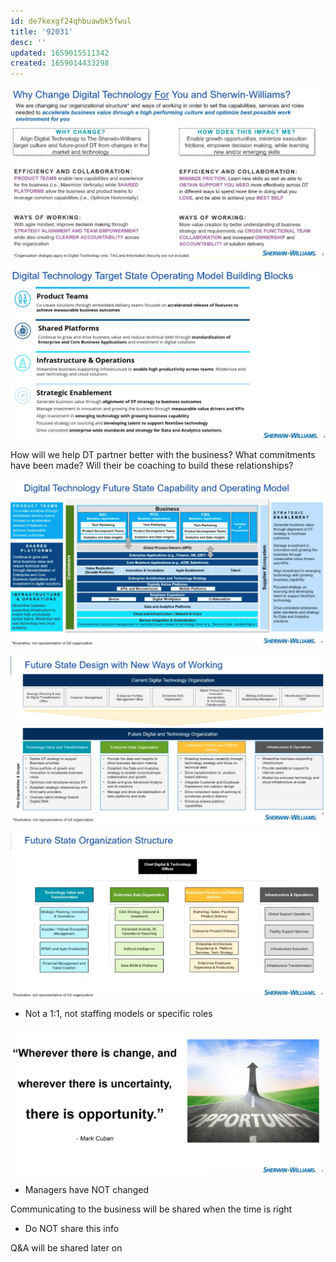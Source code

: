 ```yaml
---
id: de7kexgf24qhbuawbk5fwul
title: '92031'
desc: ''
updated: 1659015511342
created: 1659014433298
---
```


![Change in DT Org Structure](/assets/images/2022-07-28-09-20-39.png)

![DT Target State Op Model](/assets/images/2022-07-28-09-22-05.png)

How will we help DT partner better with the business? What commitments have been made? Will their be coaching to build these relationships?

![DT Future State and Op Model](/assets/images/2022-07-28-09-26-46.png)

![Future State Design New Ways to Work](/assets/images/2022-07-28-09-28-38.png)

![Future State Org. Structure](/assets/images/2022-07-28-09-33-13.png)
- Not a 1:1, not staffing models or specific roles

![Mark Cuban on Opportunity](/assets/images/2022-07-28-09-36-42.png)

- Managers have NOT changed

Communicating to the business will be shared when the time is right
- Do NOT share this info

Q&A will be shared later on